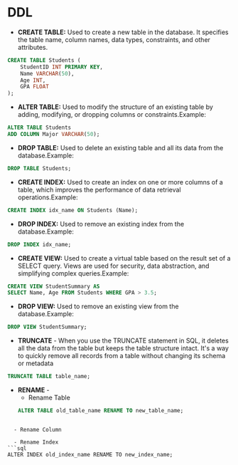 # DDL

- **CREATE TABLE:** Used to create a new table in the database. It specifies the table name, column names, data types, constraints, and other attributes.
```sql
CREATE TABLE Students (
    StudentID INT PRIMARY KEY,
    Name VARCHAR(50),
    Age INT,
    GPA FLOAT
);
```

- **ALTER TABLE:** Used to modify the structure of an existing table by adding, modifying, or dropping columns or constraints.Example:
```sql
ALTER TABLE Students
ADD COLUMN Major VARCHAR(50);
```

- **DROP TABLE:** Used to delete an existing table and all its data from the database.Example:
```sql
DROP TABLE Students;
```

- **CREATE INDEX:** Used to create an index on one or more columns of a table, which improves the performance of data retrieval operations.Example:
```sql
CREATE INDEX idx_name ON Students (Name);
```

- **DROP INDEX:** Used to remove an existing index from the database.Example:
```sql
DROP INDEX idx_name;
```

- **CREATE VIEW:** Used to create a virtual table based on the result set of a SELECT query. Views are used for security, data abstraction, and simplifying complex queries.Example:
```sql
CREATE VIEW StudentSummary AS
SELECT Name, Age FROM Students WHERE GPA > 3.5;
```

- **DROP VIEW:** Used to remove an existing view from the database.Example:
```sql
DROP VIEW StudentSummary;
```

- **TRUNCATE** - When you use the TRUNCATE statement in SQL, it deletes all the data from the table but keeps the table structure intact. It's a way to quickly remove all records from a table without changing its schema or metadata
```sql
TRUNCATE TABLE table_name;
```

- **RENAME** - 
  - Rename Table 
  ```sql
  ALTER TABLE old_table_name RENAME TO new_table_name;
```

  - Rename Column

  - Rename Index
```sql
ALTER INDEX old_index_name RENAME TO new_index_name;
```